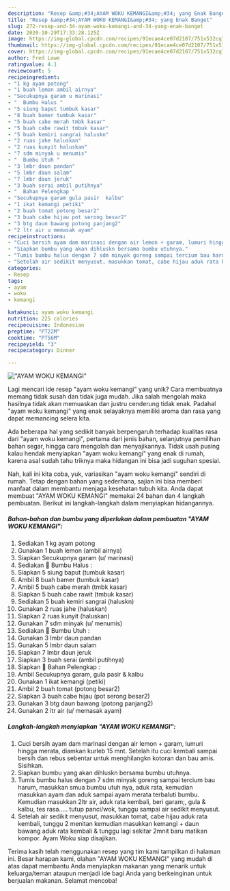 ```yaml
---
description: "Resep &amp;#34;AYAM WOKU KEMANGI&amp;#34; yang Enak Banget"
title: "Resep &amp;#34;AYAM WOKU KEMANGI&amp;#34; yang Enak Banget"
slug: 272-resep-and-34-ayam-woku-kemangi-and-34-yang-enak-banget
date: 2020-10-29T17:33:28.125Z
image: https://img-global.cpcdn.com/recipes/91ecae4ce07d2107/751x532cq70/ayam-woku-kemangi-foto-resep-utama.jpg
thumbnail: https://img-global.cpcdn.com/recipes/91ecae4ce07d2107/751x532cq70/ayam-woku-kemangi-foto-resep-utama.jpg
cover: https://img-global.cpcdn.com/recipes/91ecae4ce07d2107/751x532cq70/ayam-woku-kemangi-foto-resep-utama.jpg
author: Fred Lowe
ratingvalue: 4.1
reviewcount: 5
recipeingredient:
- "1 kg ayam potong"
- "1 buah lemon ambil airnya"
- "Secukupnya garam u marinasi"
- "  Bumbu Halus "
- "5 siung baput tumbuk kasar"
- "8 buah bamer tumbuk kasar"
- "5 buah cabe merah tmbk kasar"
- "5 buah cabe rawit tmbuk kasar"
- "5 buah kemiri sangrai haluskn"
- "2 ruas jahe haluskan"
- "2 ruas kunyit haluskan"
- "7 sdm minyak u menumis"
- "  Bumbu Utuh "
- "3 lmbr daun pandan"
- "5 lmbr daun salam"
- "7 lmbr daun jeruk"
- "3 buah serai ambil putihnya"
- "  Bahan Pelengkap "
- "Secukupnya garam gula pasir  kalbu"
- "1 ikat kemangi petiki"
- "2 buah tomat potong besar2"
- "3 buah cabe hijau pot serong besar2"
- "3 btg daun bawang potong panjang2"
- "2 ltr air u memasak ayam"
recipeinstructions:
- "Cuci bersih ayam dam marinasi dengan air lemon + garam, lumuri hingga merata, diamkan kurleb 15 mnt. Setelah itu cuci kembali sampai bersih dan rebus sebentar untuk menghilangkn kotoran dan bau amis. Sisihkan."
- "Siapkan bumbu yang akan dihluskn bersama bumbu utuhnya."
- "Tumis bumbu halus dengan 7 sdm minyak goreng sampai tercium bau harum, masukkan smua bumbu utuh nya, aduk rata, kemudian masukkan ayam dan aduk sampai ayam merata terbaluti bumbu. Kemudian masukkan 2ltr air, aduk rata kembali, beri garam;, gula &amp; kalbu, tes rasa..... tutup panci/wok, tunggu sampai air sedikit menyusut."
- "Setelah air sedikit menyusut, masukkan tomat, cabe hijau aduk rata kembali, tunggu 2 menitan kemudian masukkan kemangi + daun bawang aduk rata kembali &amp; tunggu lagi sekitar 2mnit baru matikan kompor. Ayam Woku siap disajikan."
categories:
- Resep
tags:
- ayam
- woku
- kemangi

katakunci: ayam woku kemangi 
nutrition: 225 calories
recipecuisine: Indonesian
preptime: "PT22M"
cooktime: "PT56M"
recipeyield: "3"
recipecategory: Dinner

---
```



![&#34;AYAM WOKU KEMANGI&#34;](https://img-global.cpcdn.com/recipes/91ecae4ce07d2107/751x532cq70/ayam-woku-kemangi-foto-resep-utama.jpg)

Lagi mencari ide resep &#34;ayam woku kemangi&#34; yang unik? Cara membuatnya memang tidak susah dan tidak juga mudah. Jika salah mengolah maka hasilnya tidak akan memuaskan dan justru cenderung tidak enak. Padahal &#34;ayam woku kemangi&#34; yang enak selayaknya memiliki aroma dan rasa yang dapat memancing selera kita.

Ada beberapa hal yang sedikit banyak berpengaruh terhadap kualitas rasa dari &#34;ayam woku kemangi&#34;, pertama dari jenis bahan, selanjutnya pemilihan bahan segar, hingga cara mengolah dan menyajikannya. Tidak usah pusing kalau hendak menyiapkan &#34;ayam woku kemangi&#34; yang enak di rumah, karena asal sudah tahu triknya maka hidangan ini bisa jadi suguhan spesial.




Nah, kali ini kita coba, yuk, variasikan &#34;ayam woku kemangi&#34; sendiri di rumah. Tetap dengan bahan yang sederhana, sajian ini bisa memberi manfaat dalam membantu menjaga kesehatan tubuh kita. Anda dapat membuat &#34;AYAM WOKU KEMANGI&#34; memakai 24 bahan dan 4 langkah pembuatan. Berikut ini langkah-langkah dalam menyiapkan hidangannya.

<!--inarticleads1-->

##### Bahan-bahan dan bumbu yang diperlukan dalam pembuatan &#34;AYAM WOKU KEMANGI&#34;:

1. Sediakan 1 kg ayam potong
1. Gunakan 1 buah lemon (ambil airnya)
1. Siapkan Secukupnya garam (u/ marinasi)
1. Sediakan  🦁 Bumbu Halus :
1. Siapkan 5 siung baput (tumbuk kasar)
1. Ambil 8 buah bamer (tumbuk kasar)
1. Ambil 5 buah cabe merah (tmbk kasar)
1. Siapkan 5 buah cabe rawit (tmbuk kasar)
1. Sediakan 5 buah kemiri sangrai (haluskn)
1. Gunakan 2 ruas jahe (haluskan)
1. Siapkan 2 ruas kunyit (haluskan)
1. Gunakan 7 sdm minyak (u/ menumis)
1. Sediakan  🦁 Bumbu Utuh :
1. Gunakan 3 lmbr daun pandan
1. Gunakan 5 lmbr daun salam
1. Siapkan 7 lmbr daun jeruk
1. Siapkan 3 buah serai (ambil putihnya)
1. Siapkan  🦁 Bahan Pelengkap :
1. Ambil Secukupnya garam, gula pasir &amp; kalbu
1. Gunakan 1 ikat kemangi (petiki)
1. Ambil 2 buah tomat (potong besar2)
1. Siapkan 3 buah cabe hijau (pot serong besar2)
1. Gunakan 3 btg daun bawang (potong panjang2)
1. Gunakan 2 ltr air (u/ memasak ayam)




<!--inarticleads2-->

##### Langkah-langkah menyiapkan &#34;AYAM WOKU KEMANGI&#34;:

1. Cuci bersih ayam dam marinasi dengan air lemon + garam, lumuri hingga merata, diamkan kurleb 15 mnt. Setelah itu cuci kembali sampai bersih dan rebus sebentar untuk menghilangkn kotoran dan bau amis. Sisihkan.
1. Siapkan bumbu yang akan dihluskn bersama bumbu utuhnya.
1. Tumis bumbu halus dengan 7 sdm minyak goreng sampai tercium bau harum, masukkan smua bumbu utuh nya, aduk rata, kemudian masukkan ayam dan aduk sampai ayam merata terbaluti bumbu. Kemudian masukkan 2ltr air, aduk rata kembali, beri garam;, gula &amp; kalbu, tes rasa..... tutup panci/wok, tunggu sampai air sedikit menyusut.
1. Setelah air sedikit menyusut, masukkan tomat, cabe hijau aduk rata kembali, tunggu 2 menitan kemudian masukkan kemangi + daun bawang aduk rata kembali &amp; tunggu lagi sekitar 2mnit baru matikan kompor. Ayam Woku siap disajikan.




Terima kasih telah menggunakan resep yang tim kami tampilkan di halaman ini. Besar harapan kami, olahan &#34;AYAM WOKU KEMANGI&#34; yang mudah di atas dapat membantu Anda menyiapkan makanan yang menarik untuk keluarga/teman ataupun menjadi ide bagi Anda yang berkeinginan untuk berjualan makanan. Selamat mencoba!
